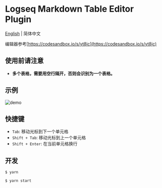 # Logseq Markdown Table Editor Plugin

[English](./README.md) | 简体中文

编辑器参考[https://codesandbox.io/s/yt8jc](https://codesandbox.io/s/yt8jc)

## 使用前请注意
- **多个表格，需要用空行隔开，否则会识别为一个表格。**

## 示例
![demo](./demo.gif)

## 快捷键
- `Tab`: 移动光标到下一个单元格
- `Shift + Tab`: 移动光标到上一个单元格
- `Shift + Enter`: 在当前单元格换行

## 开发
```shell
$ yarn

$ yarn start
```